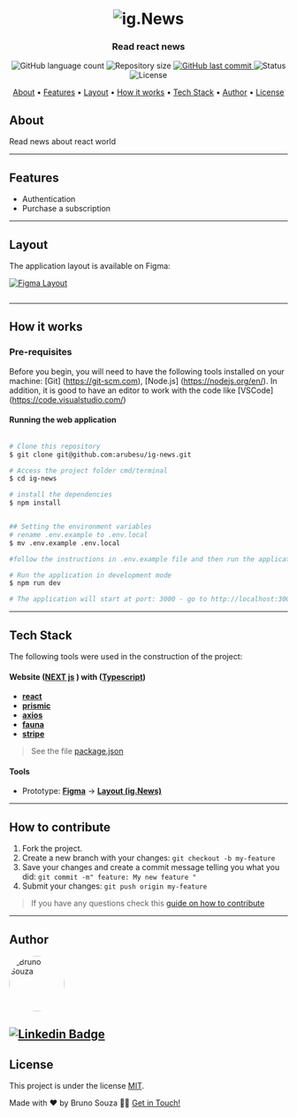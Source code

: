 <h1 align="center">
    <img alt="ig.News" title="#ig-news" src="./public/logo-full.svg" />
</h1>

<h3 align="center"> Read react news
</h3>

<p align="center">
  <img alt="GitHub language count" src="https://img.shields.io/github/languages/count/arubesu/ig-news">

  <img alt="Repository size" src="https://img.shields.io/github/repo-size/arubesu/ig-news">

  <a href="https://github.com/arubesu/ig-news/commits/master">
    <img alt="GitHub last commit" src="https://img.shields.io/github/last-commit/arubesu/ig-news">
  </a>
    <img alt="Status" src="https://img.shields.io/badge/Status-WIP-yellow">

   <img alt="License" src="https://img.shields.io/badge/license-MIT-brightgreen">
</p>


<p align="center">
 <a href="#about">About</a> •
 <a href="#features">Features</a> •
 <a href="#layout">Layout</a> •
 <a href="#how-it-works">How it works</a> •
 <a href="#tech-stack">Tech Stack</a> •
 <a href="#author">Author</a> •
 <a href="#license">License</a>
</p>


## About
Read news about react world

---

## Features
- Authentication
- Purchase a subscription
---

## Layout

The application layout is available on Figma:

<a href="https://www.figma.com/file/jSZRpZ2NbzSwMDqO61tld8/ig.news-(Copy)?node-id=1%3A2">
  <img alt="Figma Layout" src="https://img.shields.io/badge/Layout%20-Figma-%2304D361">
</a>

<p align="center" style="display: flex; align-items: flex-start; justify-content: center;">


---

## How it works

### Pre-requisites

Before you begin, you will need to have the following tools installed on your machine:
[Git] (https://git-scm.com), [Node.js] (https://nodejs.org/en/).
In addition, it is good to have an editor to work with the code like [VSCode] (https://code.visualstudio.com/)

#### Running the web application

```bash

# Clone this repository
$ git clone git@github.com:arubesu/ig-news.git

# Access the project folder cmd/terminal
$ cd ig-news

# install the dependencies
$ npm install


## Setting the environment variables
# rename .env.example to .env.local
$ mv .env.example .env.local

#follow the instructions in .env.example file and then run the application

# Run the application in development mode
$ npm run dev

# The application will start at port: 3000 - go to http://localhost:3000/

```
---

## Tech Stack

The following tools were used in the construction of the project:

#### **Website**  ([NEXT js](https://nextjs.org/) ) with ([Typescript](https://www.typescriptlang.org/))

-   **[react](https://reactjs.org/)**
-   **[prismic](https://prismic.io/docs)**
-   **[axios](https://github.com/axios/axios)**
-   **[fauna](https://fauna.com)**
-   **[stripe](https://stripe.com/docs)**

> See the file  [package.json](https://github.com/arubesu/ig-news/blob/master/package.json)

#### **Tools**

-   Prototype:  **[Figma](https://www.figma.com/)**  →  **[Layout (ig.News)](https://www.figma.com/file/jSZRpZ2NbzSwMDqO61tld8/ig.news-(Copy)?node-id=1%3A2)**
---
## How to contribute

1. Fork the project.
2. Create a new branch with your changes: `git checkout -b my-feature`
3. Save your changes and create a commit message telling you what you did: `git commit -m" feature: My new feature "`
4. Submit your changes: `git push origin my-feature`
> If you have any questions check this [guide on how to contribute](https://github.com/firstcontributions/first-contributions)

---

## Author

 <img style="border-radius: 50%;" src="https://avatars.githubusercontent.com/u/29710382?v=4" width="100px;" alt="Bruno Souza"/>
 <br />

 [![Linkedin Badge](https://img.shields.io/badge/-Bruno_Souza-blue?style=flat-square&logo=Linkedin&logoColor=white&link=https://www.linkedin.com/in/bruno-a-souza/)](https://www.linkedin.com/in/bruno-a-souza/)
---

## License

This project is under the license [MIT](./LICENSE).

Made with ❤️  by Bruno Souza 👋🏽 [Get in Touch!](https://www.linkedin.com/in/bruno-a-souza/)
